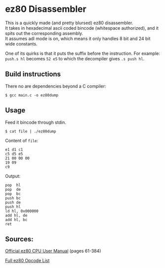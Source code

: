 # ez80 Disassembler

This is a quickly made (and pretty blursed) ez80 disassembler.  
It takes in hexadecimal ascii coded bincode (whitespace authorized), and it spits out the corresponding assembly.  
It assumes adl mode is on, which means it only handles 8 bit and  24 bit wide constants.

One of its quirks is that it puts the suffix before the instruction. 
For example: `push.s hl` becomes `52 e5` to which the decompiler gives `.s push hl`.

## Build instructions

There no are dependencies beyond a C compiler:
```
$ gcc main.c -o ez80dump
```

## Usage

Feed it bincode through stdin.

```
$ cat file | ./ez80dump
```

Content of `file`: 
```
e1 d1 c1
c5 d5 e5
21 00 00 00
19 09
c9
```

Output:
```
pop  hl
pop  de
pop  bc
push bc
push de
push hl
ld hl, 0x000000
add hl, de
add hl, bc
ret
```

## Sources:

[Official ez80 CPU User Manual](http://www.zilog.com/docs/um0077.pdf) (pages 61-384)

[Full ez80 Opcode List](https://mdfs.net/Docs/Comp/eZ80/OpList)
